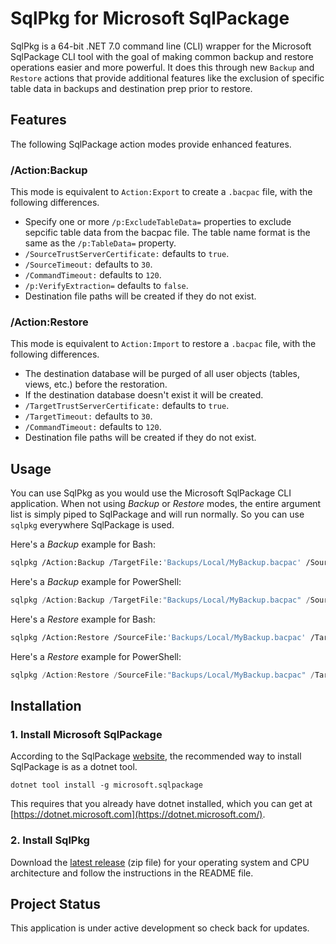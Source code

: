 # SqlPkg for Microsoft SqlPackage

SqlPkg is a 64-bit .NET 7.0 command line (CLI) wrapper for the Microsoft SqlPackage CLI tool with the goal of making common backup and restore operations easier and more powerful. It does this through new `Backup` and `Restore` actions that provide additional features like the exclusion of specific table data in backups and destination prep prior to restore.

## Features

The following SqlPackage action modes provide enhanced features.

### /Action:Backup

This mode is equivalent to `Action:Export` to create a `.bacpac` file, with the following differences.

- Specify one or more `/p:ExcludeTableData=` properties to exclude sepcific table data from the bacpac file. The table name format is the same as the `/p:TableData=` property.
- `/SourceTrustServerCertificate:` defaults to `true`.
- `/SourceTimeout:` defaults to `30`.
- `/CommandTimeout:` defaults to `120`.
- `/p:VerifyExtraction=` defaults to `false`.
- Destination file paths will be created if they do not exist.

### /Action:Restore

This mode is equivalent to `Action:Import` to restore a `.bacpac` file, with the following differences.

- The destination database will be purged of all user objects (tables, views, etc.) before the restoration.
- If the destination database doesn't exist it will be created.
- `/TargetTrustServerCertificate:` defaults to `true`.
- `/TargetTimeout:` defaults to `30`.
- `/CommandTimeout:` defaults to `120`.
- Destination file paths will be created if they do not exist.

## Usage

You can use SqlPkg as you would use the Microsoft SqlPackage CLI application. When not using *Backup* or *Restore* modes, the entire argument list is simply piped to SqlPackage and will run normally. So you can use `sqlpkg` everywhere SqlPackage is used.

Here's a *Backup* example for Bash:

```bash
sqlpkg /Action:Backup /TargetFile:'Backups/Local/MyBackup.bacpac' /SourceServerName:'mydatabase.net,1433' /SourceDatabaseName:'MyDatabase' /SourceUser:'sa' /SourcePassword:'MyP@ssw0rd' /p:ExcludeTableData='[dbo].[Log]' /p:ExcludeTableData='[dbo].[IpAddresses]'
```

Here's a *Backup* example for PowerShell:

```powershell
sqlpkg /Action:Backup /TargetFile:"Backups/Local/MyBackup.bacpac" /SourceServerName:"mydatabase.net,1433" /SourceDatabaseName:MyDatabase /SourceUser:sa /SourcePassword:MyP@ssw0rd /p:ExcludeTableData=[dbo].[Log] /p:ExcludeTableData=[dbo].[IpAddresses]
```

Here's a *Restore* example for Bash:

```bash
sqlpkg /Action:Restore /SourceFile:'Backups/Local/MyBackup.bacpac' /TargetServerName:'mydatabase.net,1433' /TargetDatabaseName:'MyDatabase' /TargetUser:'sa' /TargetPassword:'MyP@ssw0rd'
```

Here's a *Restore* example for PowerShell:

```powershell
sqlpkg /Action:Restore /SourceFile:"Backups/Local/MyBackup.bacpac" /TargetServerName:"mydatabase.net,1433" /TargetDatabaseName:MyDatabase /TargetUser:sa /TargetPassword:MyP@ssw0rd
```

## Installation

### 1. Install Microsoft SqlPackage

According to the SqlPackage [website](https://learn.microsoft.com/en-us/sql/tools/sqlpackage/sqlpackage), the recommended way to install SqlPackage is as a dotnet tool.

```
dotnet tool install -g microsoft.sqlpackage
```

This requires that you already have dotnet installed, which you can get at [https://dotnet.microsoft.com](https://dotnet.microsoft.com/).

### 2. Install SqlPkg

Download the [latest release](https://github.com/argentini/Argentini.SqlPkg/releases) (zip file) for your operating system and CPU architecture and follow the instructions in the README file.

## Project Status

This application is under active development so check back for updates.
